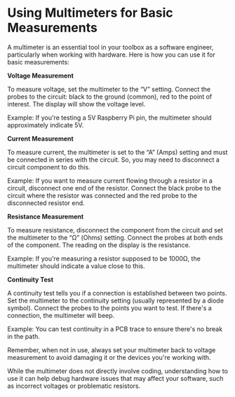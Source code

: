 # Using Multimeters for Basic Measurements

A multimeter is an essential tool in your toolbox as a software engineer, particularly when working with hardware. Here is how you can use it for basic measurements:

**Voltage Measurement**

To measure voltage, set the multimeter to the “V” setting. Connect the probes to the circuit: black to the ground (common), red to the point of interest. The display will show the voltage level. 

Example: If you're testing a 5V Raspberry Pi pin, the multimeter should approximately indicate 5V.

**Current Measurement**

To measure current, the multimeter is set to the “A” (Amps) setting and must be connected in series with the circuit. So, you may need to disconnect a circuit component to do this.

Example: If you want to measure current flowing through a resistor in a circuit, disconnect one end of the resistor. Connect the black probe to the circuit where the resistor was connected and the red probe to the disconnected resistor end.

**Resistance Measurement**

To measure resistance, disconnect the component from the circuit and set the multimeter to the “Ω” (Ohms) setting. Connect the probes at both ends of the component. The reading on the display is the resistance.

Example: If you're measuring a resistor supposed to be 1000Ω, the multimeter should indicate a value close to this.

**Continuity Test**

A continuity test tells you if a connection is established between two points. Set the multimeter to the continuity setting (usually represented by a diode symbol). Connect the probes to the points you want to test. If there's a connection, the multimeter will beep.

Example: You can test continuity in a PCB trace to ensure there's no break in the path.

Remember, when not in use, always set your multimeter back to voltage measurement to avoid damaging it or the devices you're working with.

While the multimeter does not directly involve coding, understanding how to use it can help debug hardware issues that may affect your software, such as incorrect voltages or problematic resistors.